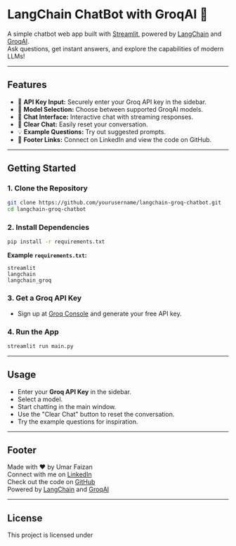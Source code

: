 # LangChain ChatBot with GroqAI 🤖

A simple chatbot web app built with [Streamlit](https://streamlit.io/), powered by [LangChain](https://langchain.com) and [GroqAI](https://groq.com).  
Ask questions, get instant answers, and explore the capabilities of modern LLMs!

---

## Features

- 🔑 **API Key Input:** Securely enter your Groq API key in the sidebar.
- 🤖 **Model Selection:** Choose between supported GroqAI models.
- 💬 **Chat Interface:** Interactive chat with streaming responses.
- 🧹 **Clear Chat:** Easily reset your conversation.
- 💡 **Example Questions:** Try out suggested prompts.
- 📎 **Footer Links:** Connect on LinkedIn and view the code on GitHub.

---

## Getting Started

### 1. Clone the Repository

```bash
git clone https://github.com/yourusername/langchain-groq-chatbot.git
cd langchain-groq-chatbot
```

### 2. Install Dependencies

```bash
pip install -r requirements.txt
```

**Example `requirements.txt`:**
```
streamlit
langchain
langchain_groq
```

### 3. Get a Groq API Key

- Sign up at [Groq Console](https://console.groq.com) and generate your free API key.

### 4. Run the App

```bash
streamlit run main.py
```

---

## Usage

- Enter your **Groq API Key** in the sidebar.
- Select a model.
- Start chatting in the main window.
- Use the "Clear Chat" button to reset the conversation.
- Try the example questions for inspiration.

---

## Footer

Made with ❤️ by Umar Faizan  
Connect with me on [LinkedIn](https://www.linkedin.com/in/u-faizan)  
Check out the code on [GitHub](https://github.com/yourusername/langchain-groq-chatbot)  
Powered by [LangChain](https://langchain.com) and [GroqAI](https://groq.com)

---

## License

This project is licensed under